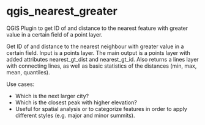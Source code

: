 # qgis_nearest_greater
QGIS Plugin to get ID of and distance to the nearest feature with greater value in a certain field of a point layer.

Get ID of and distance to the nearest neighbour with greater value in a certain field. Input is a points layer. 
The main output is a points layer with added attributes nearest_gt_dist and nearest_gt_id.
Also returns a lines layer with connecting lines, as well as basic statistics of the distances (min, max, mean, quantiles).

Use cases: 
- Which is the next larger city? 
- Which is the closest peak with higher elevation? 
- Useful for spatial analysis or to categorize features in order to apply different styles (e.g. major and minor summits). 

